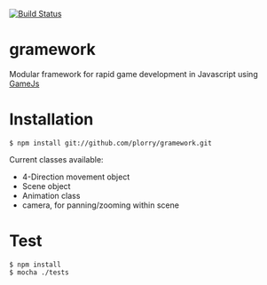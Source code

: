 [![Build Status](https://travis-ci.org/bartek/gramework.svg?branch=master)](https://travis-ci.org/bartek/gramework)

gramework
=========

Modular framework for rapid game development in Javascript using [GameJs](http://gamejs.org/) 

Installation
===

    $ npm install git://github.com/plorry/gramework.git

Current classes available:
- 4-Direction movement object
- Scene object
- Animation class
- camera, for panning/zooming within scene

Test
===

    $ npm install
    $ mocha ./tests
